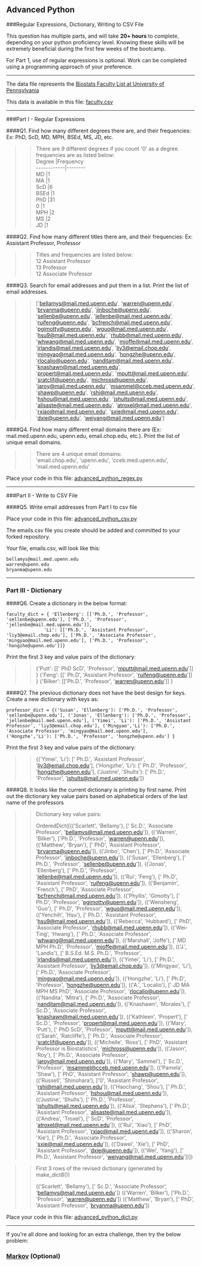 ## Advanced Python    

###Regular Expressions, Dictionary, Writing to CSV File  

This question has multiple parts, and will take **20+ hours** to complete, depending on your python proficiency level.  Knowing these skills will be extremely beneficial during the first few weeks of the bootcamp.

For Part 1, use of regular expressions is optional.  Work can be completed using a programming approach of your preference. 

---

The data file represents the [Biostats Faculty List at University of Pennsylvania](http://www.med.upenn.edu/cceb/biostat/faculty.shtml)

This data is available in this file:  [faculty.csv](python/faculty.csv)

--- 

###Part I - Regular Expressions  


####Q1. Find how many different degrees there are, and their frequencies: Ex:  PhD, ScD, MD, MPH, BSEd, MS, JD, etc.

>> There are 9 different degrees if you count '0' as a degree.  
frequencies are as listed below:  
Degree  	|Frequency  
------------|--------    
MD			|1    
MA			|1    
ScD 		|6    
BSEd 		|1    
PhD 		|31    
0 			|1    
MPH 		|2    
MS			|2    
JD			|1    



####Q2. Find how many different titles there are, and their frequencies:  Ex:  Assistant Professor, Professor

>> Titles and frequencies are listed below:  
12 Assistant Professor   
13 Professor   
12 Associate Professor   



####Q3. Search for email addresses and put them in a list.  Print the list of email addresses.

>> ['bellamys@mail.med.upenn.edu', 'warren@upenn.edu', 'bryanma@upenn.edu', 'jinboche@upenn.edu', 'sellenbe@upenn.edu', 'jellenbe@mail.med.upenn.edu', 'ruifeng@upenn.edu', 'bcfrench@mail.med.upenn.edu', 'pgimotty@upenn.edu', 'wguo@mail.med.upenn.edu', 'hsu9@mail.med.upenn.edu', 'rhubb@mail.med.upenn.edu', 'whwang@mail.med.upenn.edu', 'mjoffe@mail.med.upenn.edu', 'jrlandis@mail.med.upenn.edu', 'liy3@email.chop.edu', 'mingyao@mail.med.upenn.edu', 'hongzhe@upenn.edu', 'rlocalio@upenn.edu', 'nanditam@mail.med.upenn.edu', 'knashawn@mail.med.upenn.edu', 'propert@mail.med.upenn.edu', 'mputt@mail.med.upenn.edu', 'sratclif@upenn.edu', 'michross@upenn.edu', 'jaroy@mail.med.upenn.edu', 'msammel@cceb.med.upenn.edu', 'shawp@upenn.edu', 'rshi@mail.med.upenn.edu', 'hshou@mail.med.upenn.edu', 'jshults@mail.med.upenn.edu', 'alisaste@mail.med.upenn.edu', 'atroxel@mail.med.upenn.edu', 'rxiao@mail.med.upenn.edu', 'sxie@mail.med.upenn.edu', 'dxie@upenn.edu', 'weiyang@mail.med.upenn.edu']



####Q4. Find how many different email domains there are (Ex:  mail.med.upenn.edu, upenn.edu, email.chop.edu, etc.).  Print the list of unique email domains.

>> There are 4 unique email domains:   
'email.chop.edu', 'upenn.edu', 'cceb.med.upenn.edu', 'mail.med.upenn.edu'


Place your code in this file: [advanced_python_regex.py](python/advanced_python_regex.py)

---

###Part II - Write to CSV File

####Q5.  Write email addresses from Part I to csv file

Place your code in this file: [advanced_python_csv.py](python/advanced_python_csv.py)

The emails.csv file you create should be added and committed to your forked repository.

Your file, emails.csv, will look like this:
```
bellamys@mail.med.upenn.edu
warren@upenn.edu
bryanma@upenn.edu
```

---

### Part III - Dictionary

####Q6.  Create a dictionary in the below format:
```
faculty_dict = { 'Ellenberg': [['Ph.D.', 'Professor', 'sellenbe@upenn.edu'], ['Ph.D.', 'Professor', 'jellenbe@mail.med.upenn.edu']],
              'Li': [['Ph.D.', 'Assistant Professor', 'liy3@email.chop.edu'], ['Ph.D.', 'Associate Professor', 'mingyao@mail.med.upenn.edu'], ['Ph.D.', 'Professor', 'hongzhe@upenn.edu']]}
```
Print the first 3 key and value pairs of the dictionary:

>> {'Putt': [[' PhD ScD', 'Professor', 'mputt@mail.med.upenn.edu']] }
{'Feng': [[' Ph.D', 'Assistant Professor', 'ruifeng@upenn.edu']] }
{'Bilker': [['Ph.D.', 'Professor', 'warren@upenn.edu']] }


####Q7.  The previous dictionary does not have the best design for keys.  Create a new dictionary with keys as:

```
professor_dict = {('Susan', 'Ellenberg'): ['Ph.D.', 'Professor', 'sellenbe@upenn.edu'], ('Jonas', 'Ellenberg'): ['Ph.D.', 'Professor', 'jellenbe@mail.med.upenn.edu'], ('Yimei', 'Li'): ['Ph.D.', 'Assistant Professor', 'liy3@email.chop.edu'], ('Mingyao','Li'): ['Ph.D.', 'Associate Professor', 'mingyao@mail.med.upenn.edu'], ('Hongzhe','Li'): ['Ph.D.', 'Professor', 'hongzhe@upenn.edu'] }
```

Print the first 3 key and value pairs of the dictionary:

>> {('Yimei', 'Li'): [' Ph.D.', 'Assistant Professor', 'liy3@email.chop.edu'], ('Hongzhe', 'Li'): [' Ph.D', 'Professor', 'hongzhe@upenn.edu'], ('Justine', 'Shults'): [' Ph.D.', 'Professor', 'jshults@mail.med.upenn.edu']}

####Q8.  It looks like the current dictionary is printing by first name.  Print out the dictionary key value pairs based on alphabetical orders of the last name of the professors

>> Dictionary key value pairs:
>> 
>> OrderedDict([(('Scarlett', 'Bellamy'), [' Sc.D.', 'Associate Professor', 'bellamys@mail.med.upenn.edu']), (('Warren', 'Bilker'), ['Ph.D.', 'Professor', 'warren@upenn.edu']), (('Matthew', 'Bryan'), [' PhD', 'Assistant Professor', 'bryanma@upenn.edu']), (('Jinbo', 'Chen'), [' Ph.D.', 'Associate Professor', 'jinboche@upenn.edu']), (('Susan', 'Ellenberg'), [' Ph.D.', 'Professor', 'sellenbe@upenn.edu']), (('Jonas', 'Ellenberg'), [' Ph.D.', 'Professor', 'jellenbe@mail.med.upenn.edu']), (('Rui', 'Feng'), [' Ph.D', 'Assistant Professor', 'ruifeng@upenn.edu']), (('Benjamin', 'French'), [' PhD', 'Associate Professor', 'bcfrench@mail.med.upenn.edu']), (('Phyllis', 'Gimotty'), [' Ph.D', 'Professor', 'pgimotty@upenn.edu']), (('Wensheng', 'Guo'), [' Ph.D', 'Professor', 'wguo@mail.med.upenn.edu']), (('Yenchih', 'Hsu'), [' Ph.D.', 'Assistant Professor', 'hsu9@mail.med.upenn.edu']), (('Rebecca', 'Hubbard'), [' PhD', 'Associate Professor', 'rhubb@mail.med.upenn.edu']), (('Wei-Ting', 'Hwang'), [' Ph.D.', 'Associate Professor', 'whwang@mail.med.upenn.edu']), (('Marshall', 'Joffe'), [' MD MPH Ph.D', 'Professor', 'mjoffe@mail.med.upenn.edu']), (('J.', 'Landis'), [' B.S.Ed. M.S. Ph.D.', 'Professor', 'jrlandis@mail.med.upenn.edu']), (('Yimei', 'Li'), [' Ph.D.', 'Assistant Professor', 'liy3@email.chop.edu']), (('Mingyao', 'Li'), [' Ph.D.', 'Associate Professor', 'mingyao@mail.med.upenn.edu']), (('Hongzhe', 'Li'), [' Ph.D', 'Professor', 'hongzhe@upenn.edu']), (('A.', 'Localio'), [' JD MA MPH MS PhD', 'Associate Professor', 'rlocalio@upenn.edu']), (('Nandita', 'Mitra'), [' Ph.D.', 'Associate Professor', 'nanditam@mail.med.upenn.edu']), (('Knashawn', 'Morales'), [' Sc.D.', 'Associate Professor', 'knashawn@mail.med.upenn.edu']), (('Kathleen', 'Propert'), [' Sc.D.', 'Professor', 'propert@mail.med.upenn.edu']), (('Mary', 'Putt'), [' PhD ScD', 'Professor', 'mputt@mail.med.upenn.edu']), (('Sarah', 'Ratcliffe'), [' Ph.D.', 'Associate Professor', 'sratclif@upenn.edu']), (('Michelle', 'Ross'), [' PhD', 'Assistant Professor is Biostatistics', 'michross@upenn.edu']), (('Jason', 'Roy'), [' Ph.D.', 'Associate Professor', 'jaroy@mail.med.upenn.edu']), (('Mary', 'Sammel'), [' Sc.D.', 'Professor', 'msammel@cceb.med.upenn.edu']), (('Pamela', 'Shaw'), [' PhD', 'Assistant Professor', 'shawp@upenn.edu']), (('Russell', 'Shinohara'), ['0', 'Assistant Professor', 'rshi@mail.med.upenn.edu']), (('Haochang', 'Shou'), [' Ph.D.', 'Assistant Professor', 'hshou@mail.med.upenn.edu']), (('Justine', 'Shults'), [' Ph.D.', 'Professor', 'jshults@mail.med.upenn.edu']), (('Alisa', 'Stephens'), [' Ph.D.', 'Assistant Professor', 'alisaste@mail.med.upenn.edu']), (('Andrea', 'Troxel'), [' ScD', 'Professor', 'atroxel@mail.med.upenn.edu']), (('Rui', 'Xiao'), [' PhD', 'Assistant Professor', 'rxiao@mail.med.upenn.edu']), (('Sharon', 'Xie'), [' Ph.D.', 'Associate Professor', 'sxie@mail.med.upenn.edu']), (('Dawei', 'Xie'), [' PhD', 'Assistant Professor', 'dxie@upenn.edu']), (('Wei', 'Yang'), [' Ph.D.', 'Assistant Professor', 'weiyang@mail.med.upenn.edu'])])

>> 
>> First 3 rows of the revised dictionary (generated by make_dict8())
>> 
>> (('Scarlett', 'Bellamy'), [' Sc.D.', 'Associate Professor', 'bellamys@mail.med.upenn.edu'])
>> (('Warren', 'Bilker'), ['Ph.D.', 'Professor', 'warren@upenn.edu'])
>> (('Matthew', 'Bryan'), [' PhD', 'Assistant Professor', 'bryanma@upenn.edu'])


Place your code in this file: [advanced_python_dict.py](python/advanced_python_dict.py)

--- 

If you're all done and looking for an extra challenge, then try the below problem:  

### [Markov](python/markov.py) (Optional)

